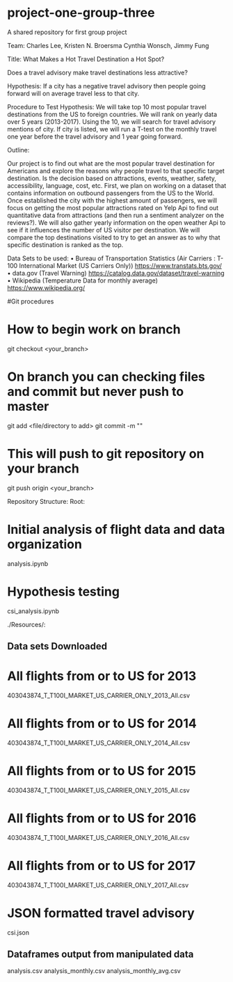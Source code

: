 # project-one-group-three
A shared repository for first group project

Team: Charles Lee, Kristen N. Broersma 
Cynthia Wonsch, Jimmy Fung 

Title: What Makes a Hot Travel Destination a Hot Spot? 

Does a travel advisory make travel destinations less attractive? 

Hypothesis:
If a city has a negative travel advisory then people going forward will on average travel less to that city.

Procedure to Test Hypothesis:
We will take top 10 most popular travel destinations from the US to foreign countries.  We will rank on yearly data over 5 years (2013-2017).
Using the 10, we will search for travel advisory mentions of city.  If city is listed, we will run a T-test on the monthly travel one year before the travel advisory
and 1 year going forward.

Outline: 

Our project is to find out what are the most popular travel destination for Americans and explore the reasons why people travel to that specific target destination. 
Is the decision based on attractions, events, weather, safety, accessibility, language, cost, etc. First, we plan on working on a dataset that contains information 
on outbound passengers from the US to the World. Once established the city with the highest amount of passengers, we will focus on getting the most popular 
attractions rated on Yelp Api to find out quantitative data from attractions (and then run a sentiment analyzer on the reviews?). We will also gather yearly 
information on the open weather Api  to see if it influences the number of US visitor per destination.  We will compare the top destinations visited to try 
 to get an answer as to why that specific destination is ranked as the top.

Data Sets to be used: 
• Bureau of Transportation Statistics (Air Carriers : T-100 International Market (US Carriers Only)) https://www.transtats.bts.gov/
• data.gov (Travel Warning) https://catalog.data.gov/dataset/travel-warning
• Wikipedia (Temperature Data for monthly average) https://www.wikipedia.org/

#Git procedures

# How to begin work on branch
git checkout <your_branch>
# On branch you can checking files and commit but never push to master
git add <file/directory to add>
git commit -m "<comment for commit>"
# This will push to git repository on your branch
git push origin <your_branch>

Repository Structure:
Root:
# Initial analysis of flight data and data organization
analysis.ipynb
# Hypothesis testing
csi_analysis.ipynb

./Resources/:
## Data sets Downloaded
# All flights from or to US for 2013
403043874_T_T100I_MARKET_US_CARRIER_ONLY_2013_All.csv
# All flights from or to US for 2014
403043874_T_T100I_MARKET_US_CARRIER_ONLY_2014_All.csv
# All flights from or to US for 2015
403043874_T_T100I_MARKET_US_CARRIER_ONLY_2015_All.csv
# All flights from or to US for 2016
403043874_T_T100I_MARKET_US_CARRIER_ONLY_2016_All.csv
# All flights from or to US for 2017
403043874_T_T100I_MARKET_US_CARRIER_ONLY_2017_All.csv
# JSON formatted travel advisory
csi.json

## Dataframes output from manipulated data
analysis.csv
analysis_monthly.csv
analysis_monthly_avg.csv

